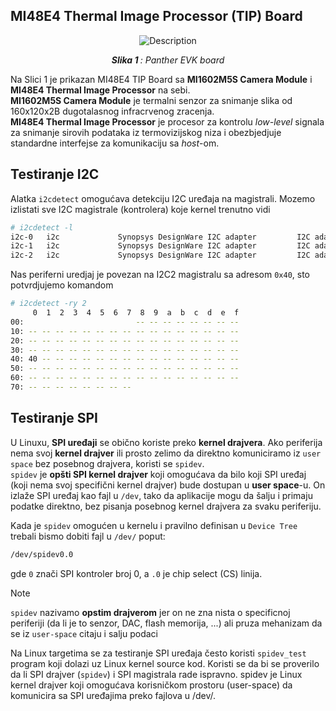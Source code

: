 ## MI48E4 Thermal Image Processor (TIP) Board

<p align="center">
  <img src="https://github.com/user-attachments/assets/6c013d57-1f88-454c-9bc4-fbac36245350" alt="Description">
</p>
<p align="center"><i><b>Slika 1 </b>: Panther EVK board </i></p>

Na Slici 1 je prikazan MI48E4 TIP Board sa **MI1602M5S Camera Module** i **MI48E4 Thermal Image Processor** na sebi.</br>
**MI1602M5S Camera Module** je termalni senzor za snimanje slika od 160x120x2B dugotalasnog infracrvenog zracenja.</br>
**MI48E4 Thermal Image Processor** je procesor za kontrolu *low-level* signala za snimanje sirovih podataka iz termovizijskog niza i obezbjedjuje standardne interfejse za komunikaciju sa *host*-om.</br>





## Testiranje I2C
Alatka `i2cdetect`  omogućava detekciju I2C uređaja na magistrali.
Mozemo izlistati sve I2C magistrale (kontrolera) koje kernel trenutno vidi
```bash
# i2cdetect -l
i2c-0   i2c             Synopsys DesignWare I2C adapter         I2C adapter
i2c-1   i2c             Synopsys DesignWare I2C adapter         I2C adapter
i2c-2   i2c             Synopsys DesignWare I2C adapter         I2C adapter

```
Nas periferni uredjaj je povezan na I2C2 magistralu sa adresom `0x40`, sto potvrdjujemo komandom
```bash
# i2cdetect -ry 2
     0  1  2  3  4  5  6  7  8  9  a  b  c  d  e  f
00:                         -- -- -- -- -- -- -- -- 
10: -- -- -- -- -- -- -- -- -- -- -- -- -- -- -- -- 
20: -- -- -- -- -- -- -- -- -- -- -- -- -- -- -- -- 
30: -- -- -- -- -- -- -- -- -- -- -- -- -- -- -- -- 
40: 40 -- -- -- -- -- -- -- -- -- -- -- -- -- -- -- 
50: -- -- -- -- -- -- -- -- -- -- -- -- -- -- -- -- 
60: -- -- -- -- -- -- -- -- -- -- -- -- -- -- -- -- 
70: -- -- -- -- -- -- -- --
```

## Testiranje SPI

U Linuxu, **SPI uređaji** se obično koriste preko **kernel drajvera**. Ako periferija nema svoj **kernel drajver** ili prosto zelimo da direktno komuniciramo iz `user space` bez posebnog drajvera, koristi se `spidev`.</br>
`spidev` je **opšti SPI kernel drajver** koji omogućava da bilo koji SPI uređaj (koji nema svoj specifični kernel drajver) bude dostupan u **user space**-u. On izlaže SPI uređaj kao fajl u `/dev`, tako da aplikacije mogu da šalju i primaju podatke direktno, bez pisanja posebnog kernel drajvera za svaku periferiju.

Kada je `spidev` omogućen u kernelu i pravilno definisan u `Device Tree` trebali bismo dobiti fajl u `/dev/` poput:
```bash
/dev/spidev0.0
```
gde `0` znači SPI kontroler broj 0, a `.0` je chip select (CS) linija.

>[!NOTE]
> `spidev` nazivamo **opstim drajverom** jer on ne zna nista o specificnoj periferiji (da li je to senzor, DAC, flash memorija, ...) ali pruza mehanizam da
> se iz `user-space` citaju i salju podaci















Na Linux targetima se za testiranje SPI uređaja često koristi `spidev_test` program koji dolazi uz Linux kernel source kod.
Koristi se da bi se proverilo da li SPI drajver (`spidev`) i SPI magistrala rade ispravno.
spidev je Linux kernel drajver koji omogućava korisničkom prostoru (user-space) da komunicira sa SPI uređajima preko fajlova u /dev/.





